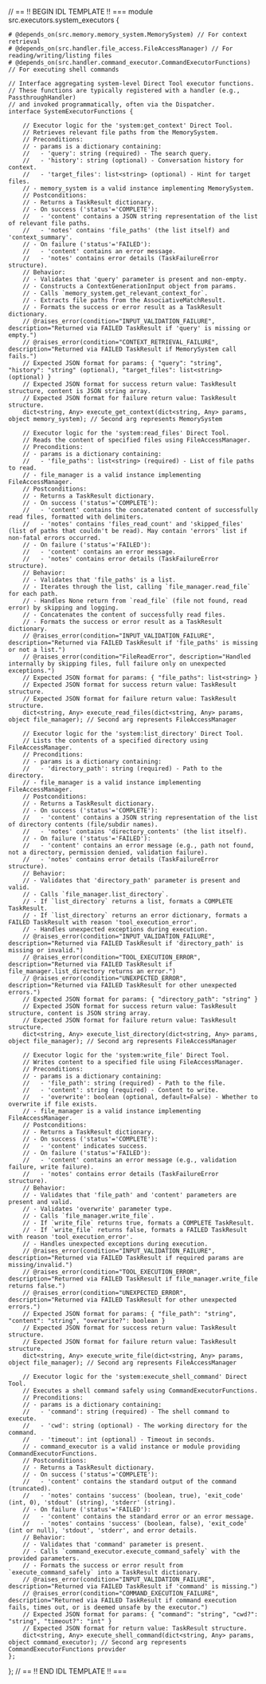// == !! BEGIN IDL TEMPLATE !! ===
module src.executors.system_executors {

    # @depends_on(src.memory.memory_system.MemorySystem) // For context retrieval
    # @depends_on(src.handler.file_access.FileAccessManager) // For reading/writing/listing files
    # @depends_on(src.handler.command_executor.CommandExecutorFunctions) // For executing shell commands

    // Interface aggregating system-level Direct Tool executor functions.
    // These functions are typically registered with a handler (e.g., PassthroughHandler)
    // and invoked programmatically, often via the Dispatcher.
    interface SystemExecutorFunctions {

        // Executor logic for the 'system:get_context' Direct Tool.
        // Retrieves relevant file paths from the MemorySystem.
        // Preconditions:
        // - params is a dictionary containing:
        //   - 'query': string (required) - The search query.
        //   - 'history': string (optional) - Conversation history for context.
        //   - 'target_files': list<string> (optional) - Hint for target files.
        // - memory_system is a valid instance implementing MemorySystem.
        // Postconditions:
        // - Returns a TaskResult dictionary.
        // - On success ('status'='COMPLETE'):
        //   - 'content' contains a JSON string representation of the list of relevant file paths.
        //   - 'notes' contains 'file_paths' (the list itself) and 'context_summary'.
        // - On failure ('status'='FAILED'):
        //   - 'content' contains an error message.
        //   - 'notes' contains error details (TaskFailureError structure).
        // Behavior:
        // - Validates that 'query' parameter is present and non-empty.
        // - Constructs a ContextGenerationInput object from params.
        // - Calls `memory_system.get_relevant_context_for`.
        // - Extracts file paths from the AssociativeMatchResult.
        // - Formats the success or error result as a TaskResult dictionary.
        // @raises_error(condition="INPUT_VALIDATION_FAILURE", description="Returned via FAILED TaskResult if 'query' is missing or empty.")
        // @raises_error(condition="CONTEXT_RETRIEVAL_FAILURE", description="Returned via FAILED TaskResult if MemorySystem call fails.")
        // Expected JSON format for params: { "query": "string", "history": "string" (optional), "target_files": list<string> (optional) }
        // Expected JSON format for success return value: TaskResult structure, content is JSON string array.
        // Expected JSON format for failure return value: TaskResult structure.
        dict<string, Any> execute_get_context(dict<string, Any> params, object memory_system); // Second arg represents MemorySystem

        // Executor logic for the 'system:read_files' Direct Tool.
        // Reads the content of specified files using FileAccessManager.
        // Preconditions:
        // - params is a dictionary containing:
        //   - 'file_paths': list<string> (required) - List of file paths to read.
        // - file_manager is a valid instance implementing FileAccessManager.
        // Postconditions:
        // - Returns a TaskResult dictionary.
        // - On success ('status'='COMPLETE'):
        //   - 'content' contains the concatenated content of successfully read files, formatted with delimiters.
        //   - 'notes' contains 'files_read_count' and 'skipped_files' (list of paths that couldn't be read). May contain 'errors' list if non-fatal errors occurred.
        // - On failure ('status'='FAILED'):
        //   - 'content' contains an error message.
        //   - 'notes' contains error details (TaskFailureError structure).
        // Behavior:
        // - Validates that 'file_paths' is a list.
        // - Iterates through the list, calling `file_manager.read_file` for each path.
        // - Handles None return from `read_file` (file not found, read error) by skipping and logging.
        // - Concatenates the content of successfully read files.
        // - Formats the success or error result as a TaskResult dictionary.
        // @raises_error(condition="INPUT_VALIDATION_FAILURE", description="Returned via FAILED TaskResult if 'file_paths' is missing or not a list.")
        // @raises_error(condition="FileReadError", description="Handled internally by skipping files, full failure only on unexpected exceptions.")
        // Expected JSON format for params: { "file_paths": list<string> }
        // Expected JSON format for success return value: TaskResult structure.
        // Expected JSON format for failure return value: TaskResult structure.
        dict<string, Any> execute_read_files(dict<string, Any> params, object file_manager); // Second arg represents FileAccessManager

        // Executor logic for the 'system:list_directory' Direct Tool.
        // Lists the contents of a specified directory using FileAccessManager.
        // Preconditions:
        // - params is a dictionary containing:
        //   - 'directory_path': string (required) - Path to the directory.
        // - file_manager is a valid instance implementing FileAccessManager.
        // Postconditions:
        // - Returns a TaskResult dictionary.
        // - On success ('status'='COMPLETE'):
        //   - 'content' contains a JSON string representation of the list of directory contents (file/subdir names).
        //   - 'notes' contains 'directory_contents' (the list itself).
        // - On failure ('status'='FAILED'):
        //   - 'content' contains an error message (e.g., path not found, not a directory, permission denied, validation failure).
        //   - 'notes' contains error details (TaskFailureError structure).
        // Behavior:
        // - Validates that 'directory_path' parameter is present and valid.
        // - Calls `file_manager.list_directory`.
        // - If `list_directory` returns a list, formats a COMPLETE TaskResult.
        // - If `list_directory` returns an error dictionary, formats a FAILED TaskResult with reason 'tool_execution_error'.
        // - Handles unexpected exceptions during execution.
        // @raises_error(condition="INPUT_VALIDATION_FAILURE", description="Returned via FAILED TaskResult if 'directory_path' is missing or invalid.")
        // @raises_error(condition="TOOL_EXECUTION_ERROR", description="Returned via FAILED TaskResult if file_manager.list_directory returns an error.")
        // @raises_error(condition="UNEXPECTED_ERROR", description="Returned via FAILED TaskResult for other unexpected errors.")
        // Expected JSON format for params: { "directory_path": "string" }
        // Expected JSON format for success return value: TaskResult structure, content is JSON string array.
        // Expected JSON format for failure return value: TaskResult structure.
        dict<string, Any> execute_list_directory(dict<string, Any> params, object file_manager); // Second arg represents FileAccessManager

        // Executor logic for the 'system:write_file' Direct Tool.
        // Writes content to a specified file using FileAccessManager.
        // Preconditions:
        // - params is a dictionary containing:
        //   - 'file_path': string (required) - Path to the file.
        //   - 'content': string (required) - Content to write.
        //   - 'overwrite': boolean (optional, default=False) - Whether to overwrite if file exists.
        // - file_manager is a valid instance implementing FileAccessManager.
        // Postconditions:
        // - Returns a TaskResult dictionary.
        // - On success ('status'='COMPLETE'):
        //   - 'content' indicates success.
        // - On failure ('status'='FAILED'):
        //   - 'content' contains an error message (e.g., validation failure, write failure).
        //   - 'notes' contains error details (TaskFailureError structure).
        // Behavior:
        // - Validates that 'file_path' and 'content' parameters are present and valid.
        // - Validates 'overwrite' parameter type.
        // - Calls `file_manager.write_file`.
        // - If `write_file` returns true, formats a COMPLETE TaskResult.
        // - If `write_file` returns false, formats a FAILED TaskResult with reason 'tool_execution_error'.
        // - Handles unexpected exceptions during execution.
        // @raises_error(condition="INPUT_VALIDATION_FAILURE", description="Returned via FAILED TaskResult if required params are missing/invalid.")
        // @raises_error(condition="TOOL_EXECUTION_ERROR", description="Returned via FAILED TaskResult if file_manager.write_file returns false.")
        // @raises_error(condition="UNEXPECTED_ERROR", description="Returned via FAILED TaskResult for other unexpected errors.")
        // Expected JSON format for params: { "file_path": "string", "content": "string", "overwrite?": boolean }
        // Expected JSON format for success return value: TaskResult structure.
        // Expected JSON format for failure return value: TaskResult structure.
        dict<string, Any> execute_write_file(dict<string, Any> params, object file_manager); // Second arg represents FileAccessManager

        // Executor logic for the 'system:execute_shell_command' Direct Tool.
        // Executes a shell command safely using CommandExecutorFunctions.
        // Preconditions:
        // - params is a dictionary containing:
        //   - 'command': string (required) - The shell command to execute.
        //   - 'cwd': string (optional) - The working directory for the command.
        //   - 'timeout': int (optional) - Timeout in seconds.
        // - command_executor is a valid instance or module providing CommandExecutorFunctions.
        // Postconditions:
        // - Returns a TaskResult dictionary.
        // - On success ('status'='COMPLETE'):
        //   - 'content' contains the standard output of the command (truncated).
        //   - 'notes' contains 'success' (boolean, true), 'exit_code' (int, 0), 'stdout' (string), 'stderr' (string).
        // - On failure ('status'='FAILED'):
        //   - 'content' contains the standard error or an error message.
        //   - 'notes' contains 'success' (boolean, false), 'exit_code' (int or null), 'stdout', 'stderr', and error details.
        // Behavior:
        // - Validates that 'command' parameter is present.
        // - Calls `command_executor.execute_command_safely` with the provided parameters.
        // - Formats the success or error result from `execute_command_safely` into a TaskResult dictionary.
        // @raises_error(condition="INPUT_VALIDATION_FAILURE", description="Returned via FAILED TaskResult if 'command' is missing.")
        // @raises_error(condition="COMMAND_EXECUTION_FAILURE", description="Returned via FAILED TaskResult if command execution fails, times out, or is deemed unsafe by the executor.")
        // Expected JSON format for params: { "command": "string", "cwd?": "string", "timeout?": "int" }
        // Expected JSON format for return value: TaskResult structure.
        dict<string, Any> execute_shell_command(dict<string, Any> params, object command_executor); // Second arg represents CommandExecutorFunctions provider
    };
};
// == !! END IDL TEMPLATE !! ===
